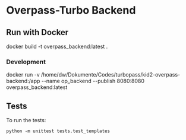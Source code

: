# Overpass-Turbo Backend

## Run with Docker
docker build -t overpass_backend:latest .

### Development
docker run -v /home/dw/Dokumente/Codes/turbopass/kid2-overpass-backend:/app --name op_backend --publish 8080:8080 overpass_backend:latest

## Tests
To run the tests:

`python -m unittest tests.test_templates`
